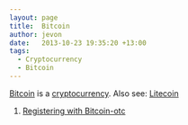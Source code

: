 ```yaml
---
layout: page
title:  Bitcoin
author: jevon
date:   2013-10-23 19:35:20 +13:00
tags:
  - Cryptocurrency
  - Bitcoin
---
```


[Bitcoin](Bitcoin.md) is a [cryptocurrency](cryptocurrency.md). Also see: [Litecoin](Litecoin.md)

1. [Registering with Bitcoin-otc](Registering_with_Bitcoin-otc.md)
